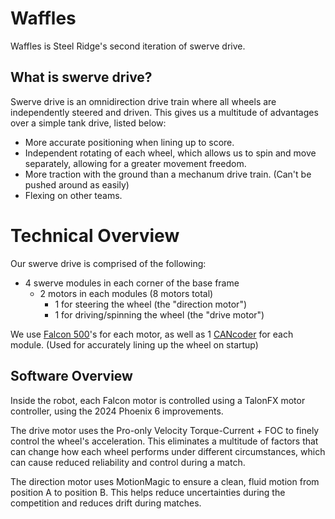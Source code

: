 # Waffles
Waffles is Steel Ridge's second iteration of swerve drive.

## What is swerve drive?
Swerve drive is an omnidirection drive train where all wheels are independently steered and driven.
This gives us a multitude of advantages over a simple tank drive, listed below:

- More accurate positioning when lining up to score.
- Independent rotating of each wheel, which allows us to spin and move separately, allowing for a greater movement freedom.
- More traction with the ground than a mechanum drive train. (Can't be pushed around as easily)
- Flexing on other teams.

# Technical Overview
Our swerve drive is comprised of the following:
- 4 swerve modules in each corner of the base frame
  - 2 motors in each modules (8 motors total)
    - 1 for steering the wheel (the "direction motor")
    - 1 for driving/spinning the wheel (the "drive motor")

We use [Falcon 500](https://store.ctr-electronics.com/falcon-500-powered-by-talon-fx/)'s for each motor, 
as well as 1 [CANcoder](https://store.ctr-electronics.com/cancoder/) for each module. (Used for accurately lining up the wheel on startup)

## Software Overview
Inside the robot, each Falcon motor is controlled using a TalonFX motor controller, using the 2024 Phoenix 6 improvements.

The drive motor uses the Pro-only Velocity Torque-Current + FOC to finely control the wheel's acceleration. 
This eliminates a multitude of factors that can change how each wheel performs under different circumstances, which can cause reduced reliability and control during a match.

The direction motor uses MotionMagic to ensure a clean, fluid motion from position A to position B. 
This helps reduce uncertainties during the competition and reduces drift during matches.
